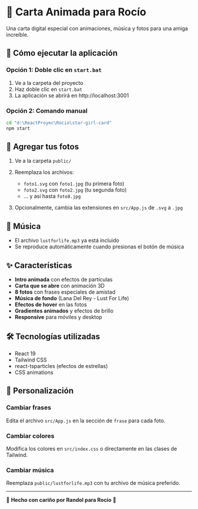 # 🌟 Carta Animada para Rocío

Una carta digital especial con animaciones, música y fotos para una amiga increíble.

## 🚀 Cómo ejecutar la aplicación

### Opción 1: Doble clic en `start.bat`
1. Ve a la carpeta del proyecto
2. Haz doble clic en `start.bat`
3. La aplicación se abrirá en http://localhost:3001

### Opción 2: Comando manual
```bash
cd "d:\ReactProyec\Rocio\star-girl-card"
npm start
```

## 📸 Agregar tus fotos

1. Ve a la carpeta `public/`
2. Reemplaza los archivos:
   - `foto1.svg` con `foto1.jpg` (tu primera foto)
   - `foto2.svg` con `foto2.jpg` (tu segunda foto)
   - ... y así hasta `foto8.jpg`

3. Opcionalmente, cambia las extensiones en `src/App.js` de `.svg` a `.jpg`

## 🎵 Música

- El archivo `lustforlife.mp3` ya está incluido
- Se reproduce automáticamente cuando presionas el botón de música

## ✨ Características

- **Intro animada** con efectos de partículas
- **Carta que se abre** con animación 3D
- **8 fotos** con frases especiales de amistad
- **Música de fondo** (Lana Del Rey - Lust For Life)
- **Efectos de hover** en las fotos
- **Gradientes animados** y efectos de brillo
- **Responsive** para móviles y desktop

## 🛠️ Tecnologías utilizadas

- React 19
- Tailwind CSS
- react-tsparticles (efectos de estrellas)
- CSS animations

## 📝 Personalización

### Cambiar frases
Edita el archivo `src/App.js` en la sección de `frase` para cada foto.

### Cambiar colores
Modifica los colores en `src/index.css` o directamente en las clases de Tailwind.

### Cambiar música
Reemplaza `public/lustforlife.mp3` con tu archivo de música preferido.

---

💫 **Hecho con cariño por Randol para Rocío** 💫
